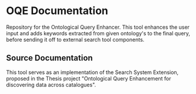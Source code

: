 # OQE Documentation
Repository for the Ontological Query Enhancer.
This tool enhances the user input and adds keywords extracted from given ontology's to the final query, before sending it off to external search tool components.

## Source Documentation
This tool serves as an implementation of the Search System Extension, proposed in the Thesis project "Ontological Query Enhancement for discovering data across catalogues".
